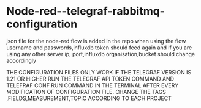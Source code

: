 # Node-red--telegraf-rabbitmq-configuration



json file for the node-red flow is added in the repo when using the flow username and passwords,influxdb token should feed again and if you are using any other server ip, port,influxdb organisation,bucket should change accordingly

THE CONFIGURATION FILES ONLY WORK IF THE TELEGRAF VERSION IS 1.21 OR HIGHER 
RUN THE TELEGRAF API TOKEN COMMAND AND TELEFRAF CONF RUN COMMAND IN THE TERMINAL AFTER EVERY MODIFICATION OF CONFIGURATION FILE. 
CHANGE THE TAGS ,FIELDS,MEASUREMENT,TOPIC ACCORDING TO EACH PROJECT
